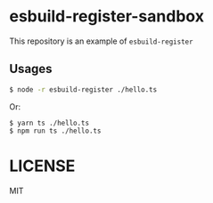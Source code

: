 # esbuild-register-sandbox

This repository is an example of `esbuild-register`

## Usages

```sh
$ node -r esbuild-register ./hello.ts
```

Or:

```
$ yarn ts ./hello.ts
$ npm run ts ./hello.ts
```

# LICENSE
MIT